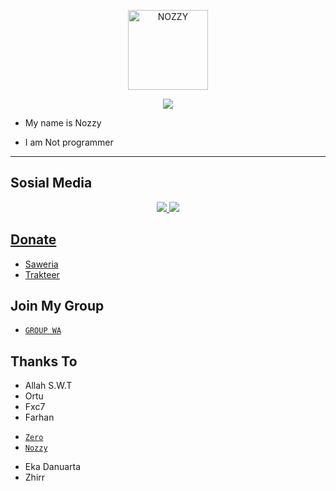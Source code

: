 <p align="center">
<img src="https://raw.githubusercontent.com/Nozyxid/Api-Nozzy/public/images/logo1.jpg" alt="NOZZY" width="128" height="128"/>
</p>

<p align="center">
  <img alig src="https://c.tenor.com/i3uWiBCMgh8AAAAd/sad-aesthetic.gif"/>

</p>

<p align="center">

- My name is Nozzy

- I am Not programmer
 
</p>

-------

## Sosial Media
<p align="center">
<a href="https://instagram.com/Nozzy"><img src="https://img.shields.io/badge/Instagram-E4405F?style=for-the-badge&logo=instagram&logoColor=white"/> 
<a href="https://wa.me/6281323870860"><img src="https://img.shields.io/badge/WhatsApp-25D366?style=for-the-badge&logo=whatsapp&logoColor=white" />
</p>

## Donate
- [Saweria](https://saweria.co/Nozyxid)
- [Trakteer](https://trakteer.id/nozyxid)

## Join My Group

- [`GROUP WA`](https://chat.whatsapp.com/FY1k7MJwbEO8jnU0mrCclk)</a>

## Thanks To
- Allah S.W.T
- Ortu
- Fxc7
- Farhan
* [`Zero`](https://github.com/Zero-YT7)
* [`Nozzy`](https://github.com/Nozyxid)
- Eka Danuarta
- Zhirr
```
